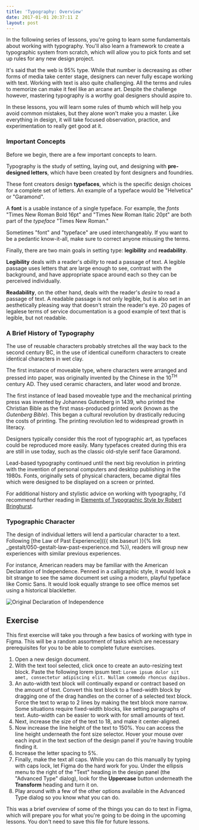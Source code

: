 ```yaml
---
title: 'Typography: Overview'
date: 2017-01-01 20:37:11 Z
layout: post
---
```


In the following series of lessons, you're going to learn some fundamentals about working with typography. You'll also learn a framework to create a typographic system from scratch, which will allow you to pick fonts and set up rules for any new design project.

It's said that the web is 95% type. While that number is decreasing as other forms of media take center stage, designers can never fully escape working with text. Working with text is also quite challenging. All the terms and rules to memorize can make it feel like an arcane art. Despite the challenge however, mastering typography is a worthy goal designers should aspire to.

In these lessons, you will learn some rules of thumb which will help you avoid common mistakes, but they alone won't make you a master. Like everything in design, it will take focused observation, practice, and experimentation to really get good at it.

### Important Concepts

Before we begin, there are a few important concepts to learn.

Typography is the study of setting, laying out, and designing with **pre-designed letters**, which have been created by font designers and foundries.

These font creators design **typefaces**, which is the specific design choices for a complete set of letters. An example of a typeface would be "Helvetica" or "Garamond".

A **font** is a usable instance of a single typeface. For example, the *fonts* "Times New Roman Bold 16pt" and "Times New Roman Italic 20pt" are both part of the *typeface* "Times New Roman."

Sometimes "font" and "typeface" are used interchangeably. If you want to be a pedantic know-it-all, make sure to correct anyone misusing the terms.

Finally, there are two main goals in setting type: **legibility** and **readability**.

**Legibility** deals with a reader's *ability* to read a passage of text. A legible passage uses letters that are large enough to see, contrast with the background, and have appropriate space around each so they can be perceived individually.

**Readability**, on the other hand, deals with the reader's *desire* to read a passage of text. A readable passage is not only legible, but is also set in an aesthetically pleasing way that doesn't strain the reader's eye. 20 pages of legalese terms of service documentation is a good example of text that is legible, but not readable.

### A Brief History of Typography

The use of reusable characters probably stretches all the way back to the second century BC, in the use of identical cuneiform characters to create identical characters in wet clay.

The first instance of moveable type, where characters were arranged and pressed into paper, was originally invented by the Chinese in the 10<sup>TH</sup> century AD. They used ceramic characters, and later wood and bronze.

The first instance of lead based moveable type and the mechanical printing press was invented by Johannes Gutenberg in 1439, who printed the Christian Bible as the first mass-produced printed work (known as the *Gutenberg Bible*). This began a cultural revolution by drastically reducing the costs of printing. The printing revolution led to widespread growth in literacy.

Designers typically consider this the root of typographic art, as typefaces could be reproduced more easily. Many typefaces created during this era are still in use today, such as the classic old-style serif face Garamond.

Lead-based typography continued until the next big revolution in printing with the invention of personal computers and desktop publishing in the 1980s. Fonts, originally sets of physical characters, became digital files which were designed to be displayed on a screen or printed.

For additional history and stylistic advice on working with typography, I'd recommend further reading in [Elements of Typographic Style by Robert Bringhurst](https://www.amazon.com/Elements-Typographic-Style-Robert-Bringhurst/dp/0881791326).

### Typographic Character

The design of individual letters will lend a particular character to a text. Following [the Law of Past Experience]({{ site.baseurl }}{% link _gestalt/050-gestalt-law-past-experience.md %}), readers will group new experiences with similar previous experiences.

For instance, American readers may be familiar with the American Declaration of Independence. Penned in a calligraphic style, it would look a bit strange to see the same document set using a modern, playful typeface like Comic Sans. It would look equally strange to see office memos set using a historical blackletter.

![Original Declaration of Independence](https://en.wikipedia.org/wiki/United_States_Declaration_of_Independence#/media/File:United_States_Declaration_of_Independence.jpg)

<!-- TODO: Show a portion of the declaration of independence set in comic sans, and an office memo about washing the dishes set in some type of blackletter -->

<!--more-->
## Exercise
This first exercise will take you through a few basics of working with type in Figma. This will be a random assortment of tasks which are necessary prerequisites for you to be able to complete future exercises.

1. Open a new design document.
2. With the <span data-keyCombo="text">text tool</span> selected, click once to create an auto-resizing text block. Paste the following lorem ipsum text: `Lorem ipsum dolor sit amet, consectetur adipiscing elit. Nullam commodo rhoncus dapibus.`
3. An auto-width text block will continually expand or contract based on the amount of text. Convert this text block to a fixed-width block by dragging one of the drag handles on the corner of a selected text block. Force the text to wrap to 2 lines by making the text block more narrow. Some situations require fixed-width blocks, like setting paragraphs of text. Auto-width can be easier to work with for small amounts of text.
4. Next, increase the size of the text to 18, and make it center-aligned.
5. Now increase the line height of the text to 150%. You can access the line height underneath the font size selector. Hover your mouse over each input in the text section of the design panel if you're having trouble finding it.
6. Increase the letter spacing to 5%.
7. Finally, make the text all caps. While you can do this manually by typing with caps lock, let Figma do the hard work for you. Under the ellipsis menu to the right of the "Text" heading in the design panel (the "Advanced Type" dialog), look for the **Uppercase** button underneath the **Transform** heading and turn it on.
8. Play around with a few of the other options available in the Advanced Type dialog so you know what you can do.

This was a brief overview of some of the things you can do to text in Figma, which will prepare you for what you're going to be doing in the upcoming lessons. You don't need to save this file for future lessons.
